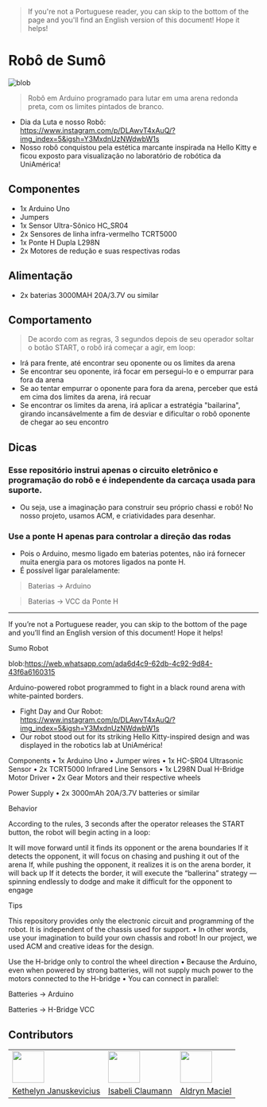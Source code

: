 > If you're not a Portuguese reader, you can skip to the bottom of the page and you'll find an English version of this document! Hope it helps!

# Robô de Sumô
![blob](https://web.whatsapp.com/ada6d4c9-62db-4c92-9d84-43f6a6160315)

> Robô em Arduino programado para lutar em uma arena redonda preta, com os limites pintados de branco. 
- Dia da Luta e nosso Robô: https://www.instagram.com/p/DLAwvT4xAuQ/?img_index=5&igsh=Y3MxdnUzNWdwbW1s
- Nosso robô conquistou pela estética marcante inspirada na Hello Kitty e ficou exposto para visualização no laboratório de robótica da UniAmérica!
  
## Componentes
 - 1x Arduino Uno
 - Jumpers
 - 1x Sensor Ultra-Sônico HC_SR04
 - 2x Sensores de linha infra-vermelho TCRT5000
 - 1x Ponte H Dupla L298N
 - 2x Motores de redução e suas respectivas rodas
## Alimentação
 - 2x baterias 3000MAH 20A/3.7V ou similar
## Comportamento
> De acordo com as regras, 3 segundos depois de seu operador soltar o botão START, o robô irá começar a agir, em loop:
- Irá para frente, até encontrar seu oponente ou os limites da arena
- Se encontrar seu oponente, irá focar em persegui-lo e o empurrar para fora da arena 
- Se ao tentar empurrar o oponente para fora da arena, perceber que está em cima dos limites da arena, irá recuar
- Se encontrar os limites da arena, irá aplicar a estratégia "bailarina", girando incansávelmente a fim de desviar e dificultar o robô oponente de chegar ao seu encontro
## Dicas
### Esse repositório instrui apenas o circuito eletrônico e programação do robô e é independente da carcaça usada para suporte.
- Ou seja, use a imaginação para construir seu próprio chassi e robô! No nosso projeto, usamos ACM, e criatividades para desenhar.

### Use a ponte H apenas para controlar a direção das rodas
 - Pois o Arduino, mesmo ligado em baterias potentes, não irá fornecer muita energia para os motores ligados na ponte H. 
 - É possível ligar paralelamente: 
 > Baterias -> Arduino
 
 > Baterias -> VCC da Ponte H 

-------------------------------------------------------------------------------------------------------------------------------------------------------------------

If you’re not a Portuguese reader, you can skip to the bottom of the page and you’ll find an English version of this document! Hope it helps!

Sumo Robot

blob:https://web.whatsapp.com/ada6d4c9-62db-4c92-9d84-43f6a6160315

Arduino-powered robot programmed to fight in a black round arena with white-painted borders.

- Fight Day and Our Robot: https://www.instagram.com/p/DLAwvT4xAuQ/?img_index=5&igsh=Y3MxdnUzNWdwbW1s
- Our robot stood out for its striking Hello Kitty-inspired design and was displayed in the robotics lab at UniAmérica!

Components
	•	1x Arduino Uno
	•	Jumper wires
	•	1x HC-SR04 Ultrasonic Sensor
	•	2x TCRT5000 Infrared Line Sensors
	•	1x L298N Dual H-Bridge Motor Driver
	•	2x Gear Motors and their respective wheels

Power Supply
	•	2x 3000mAh 20A/3.7V batteries or similar

Behavior

According to the rules, 3 seconds after the operator releases the START button, the robot will begin acting in a loop:

  It will move forward until it finds its opponent or the arena boundaries
	If it detects the opponent, it will focus on chasing and pushing it out of the arena
	If, while pushing the opponent, it realizes it is on the arena border, it will back up
	If it detects the border, it will execute the “ballerina” strategy — spinning endlessly to dodge and make it difficult for the opponent to engage

Tips

This repository provides only the electronic circuit and programming of the robot. It is independent of the chassis used for support.
	•	In other words, use your imagination to build your own chassis and robot! In our project, we used ACM and creative ideas for the design.

Use the H-bridge only to control the wheel direction
	•	Because the Arduino, even when powered by strong batteries, will not supply much power to the motors connected to the H-bridge
	•	You can connect in parallel:

Batteries → Arduino

Batteries → H-Bridge VCC

## Contributors

<table>
  <tr>
    <td><img src="https://github.com/keth-jnsk.png?size=64" width="64"/></td>
    <td><img src="https://github.com/isabeliCnn.png?size=64" width="64"/></td>
    <td><img src="https://github.com/Aldryyn.png?size=64" width="64"/></td>
  </tr>
  <tr>
    <td><a href="https://github.com/keth-jnsk">Kethelyn Januskevicius</a></td>
    <td><a href="https://github.com/isabeliCnn">Isabeli Claumann</a></td>
    <td><a href="https://github.com/Aldryyn">Aldryn Maciel</a></td>
  </tr>
</table>
